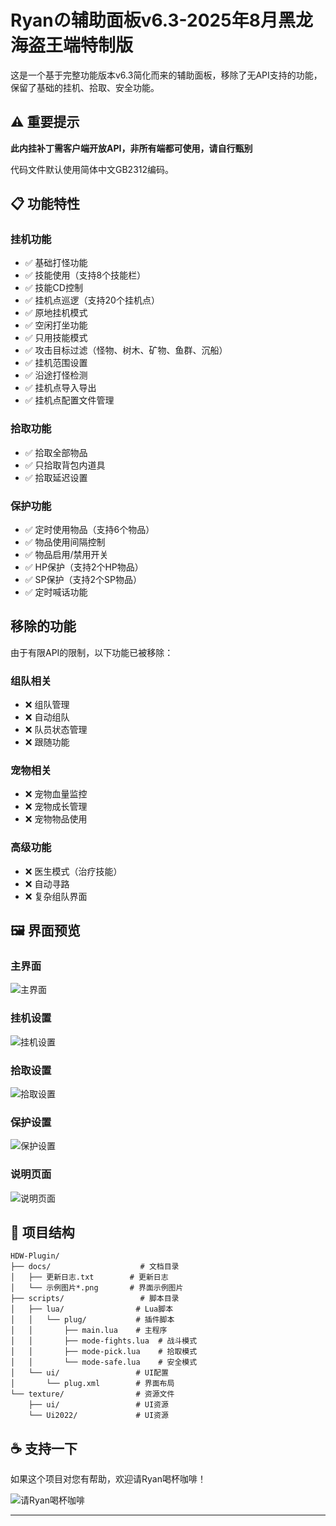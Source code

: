 # Ryanの辅助面板v6.3-2025年8月黑龙海盗王端特制版

这是一个基于完整功能版本v6.3简化而来的辅助面板，移除了无API支持的功能，保留了基础的挂机、拾取、安全功能。

## ⚠️ 重要提示

**此内挂补丁需客户端开放API，非所有端都可使用，请自行甄别**

代码文件默认使用简体中文GB2312编码。

## 📋 功能特性

### 挂机功能
- ✅ 基础打怪功能
- ✅ 技能使用（支持8个技能栏）
- ✅ 技能CD控制
- ✅ 挂机点巡逻（支持20个挂机点）
- ✅ 原地挂机模式
- ✅ 空闲打坐功能
- ✅ 只用技能模式
- ✅ 攻击目标过滤（怪物、树木、矿物、鱼群、沉船）
- ✅ 挂机范围设置
- ✅ 沿途打怪检测
- ✅ 挂机点导入导出
- ✅ 挂机点配置文件管理

### 拾取功能
- ✅ 拾取全部物品
- ✅ 只拾取背包内道具
- ✅ 拾取延迟设置

### 保护功能
- ✅ 定时使用物品（支持6个物品）
- ✅ 物品使用间隔控制
- ✅ 物品启用/禁用开关
- ✅ HP保护（支持2个HP物品）
- ✅ SP保护（支持2个SP物品）
- ✅ 定时喊话功能

## 移除的功能

由于有限API的限制，以下功能已被移除：

### 组队相关
- ❌ 组队管理
- ❌ 自动组队
- ❌ 队员状态管理
- ❌ 跟随功能

### 宠物相关
- ❌ 宠物血量监控
- ❌ 宠物成长管理
- ❌ 宠物物品使用

### 高级功能
- ❌ 医生模式（治疗技能）
- ❌ 自动寻路
- ❌ 复杂组队界面

## 🖼️ 界面预览

### 主界面
![主界面](docs/示例图片1.png)

### 挂机设置
![挂机设置](docs/示例图片2.png)

### 拾取设置
![拾取设置](docs/示例图片3.png)

### 保护设置
![保护设置](docs/示例图片4.png)

### 说明页面
![说明页面](docs/示例图片5.png)

## 📁 项目结构

```
HDW-Plugin/
├── docs/                    # 文档目录
│   ├── 更新日志.txt        # 更新日志
│   └── 示例图片*.png       # 界面示例图片
├── scripts/                 # 脚本目录
│   ├── lua/                # Lua脚本
│   │   └── plug/           # 插件脚本
│   │       ├── main.lua    # 主程序
│   │       ├── mode-fights.lua  # 战斗模式
│   │       ├── mode-pick.lua    # 拾取模式
│   │       └── mode-safe.lua    # 安全模式
│   └── ui/                 # UI配置
│       └── plug.xml        # 界面布局
└── texture/                # 资源文件
    ├── ui/                 # UI资源
    └── Ui2022/             # UI资源
```


## ☕ 支持一下

如果这个项目对您有帮助，欢迎请Ryan喝杯咖啡！

![请Ryan喝杯咖啡](docs/赞助与支持.png)

---


